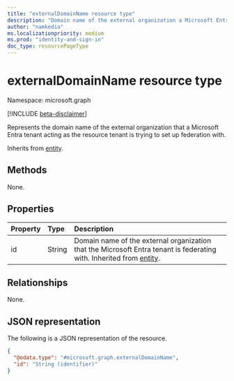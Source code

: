 ```yaml
---
title: "externalDomainName resource type"
description: "Domain name of the external organization a Microsoft Entra tenant acting as the resource tenant is trying to set up federation with."
author: "namkedia"
ms.localizationpriority: medium
ms.prod: "identity-and-sign-in"
doc_type: resourcePageType
---
```


# externalDomainName resource type

Namespace: microsoft.graph

[!INCLUDE [beta-disclaimer](../../includes/beta-disclaimer.md)]

Represents the domain name of the external organization that a Microsoft Entra tenant acting as the resource tenant is trying to set up federation with.

Inherits from [entity](../resources/entity.md).

## Methods
None.

## Properties
|Property|Type|Description|
|:---|:---|:---|
|id|String|Domain name of the external organization that the Microsoft Entra tenant is federating with. Inherited from [entity](../resources/entity.md).|

## Relationships
None.

## JSON representation
The following is a JSON representation of the resource.
<!-- {
  "blockType": "resource",
  "keyProperty": "id",
  "@odata.type": "microsoft.graph.externalDomainName",
  "baseType": "microsoft.graph.entity",
  "openType": false
}
-->
``` json
{
  "@odata.type": "#microsoft.graph.externalDomainName",
  "id": "String (identifier)"
}
```
